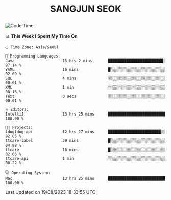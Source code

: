 <h1>
 <p align="center">
   SANGJUN SEOK
 </p>
</h1>

<!--START_SECTION:waka-->
![Code Time](http://img.shields.io/badge/Code%20Time-2%2C785%20hrs%2032%20mins-blue)

📊 **This Week I Spent My Time On** 

```text
🕑︎ Time Zone: Asia/Seoul

💬 Programming Languages: 
Java                     13 hrs 2 mins       ████████████████████████░   97.14 % 
YAML                     16 mins             █░░░░░░░░░░░░░░░░░░░░░░░░   02.09 % 
SQL                      4 mins              ░░░░░░░░░░░░░░░░░░░░░░░░░   00.61 % 
XML                      1 min               ░░░░░░░░░░░░░░░░░░░░░░░░░   00.16 % 
Text                     0 secs              ░░░░░░░░░░░░░░░░░░░░░░░░░   00.01 % 

🔥 Editors: 
IntelliJ                 13 hrs 25 mins      █████████████████████████   100.00 % 

🐱‍💻 Projects: 
tdogtdog-api             12 hrs 27 mins      ███████████████████████░░   92.85 % 
ttcare-label             39 mins             █░░░░░░░░░░░░░░░░░░░░░░░░   04.88 % 
ttcare                   16 mins             █░░░░░░░░░░░░░░░░░░░░░░░░   02.05 % 
ttcare-api               1 min               ░░░░░░░░░░░░░░░░░░░░░░░░░   00.22 % 

💻 Operating System: 
Mac                      13 hrs 25 mins      █████████████████████████   100.00 % 
```


 Last Updated on 19/08/2023 18:33:55 UTC
<!--END_SECTION:waka-->
